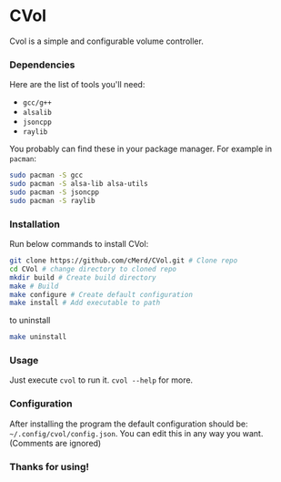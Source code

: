 # CVol
Cvol is a simple and configurable volume controller.

### Dependencies
Here are the list of tools you'll need:

 - `gcc/g++`
 - `alsalib`
 - `jsoncpp`
 - `raylib`

You probably can find these in your package manager.
For example in `pacman`:
```bash
sudo pacman -S gcc
sudo pacman -S alsa-lib alsa-utils
sudo pacman -S jsoncpp
sudo pacman -S raylib
```

### Installation 
Run below commands to install CVol:
```bash
git clone https://github.com/cMerd/CVol.git # Clone repo
cd CVol # change directory to cloned repo
mkdir build # Create build directory
make # Build 
make configure # Create default configuration
make install # Add executable to path
```

to uninstall
```bash
make uninstall
```

### Usage
Just execute `cvol` to run it.
`cvol --help` for more.

### Configuration
After installing the program the default configuration should be: `~/.config/cvol/config.json`.
You can edit this in any way you want. (Comments are ignored)

### Thanks for using!

